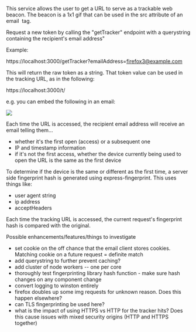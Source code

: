 
This service allows the user to get a URL to serve as a trackable web beacon. The beacon is a 1x1 gif that can be used
in the src attribute of an email <img> tag.

Request a new token by calling the "getTracker" endpoint with a querystring containing the recipient's email address"

Example:

https://localhost:3000/getTracker?emailAddress=firefox3@example.com

This will return the raw token as a string. That token value can be used in the tracking URL, as in the following:

https://localhost:3000/t/<token>

e.g. you can embed the following in an email:

<img src='https://localhost:3000/t/f8db3b5db0d3cd47ce5016dc14982f070b0bda1493d8c88628d98cc0a9771d7f3e684698c1974103dfa58920fd1fe573'></img>


Each time the URL is accessed, the recipient email address will receive an email telling them...

- whether it's the first open (access) or a subsequent one
- IP and timestamp information
- if it's not the first access, whether the device currently being used to open the URL is the same as the first device

To determine if the device is the same or different as the first time, a server side fingerprint hash is generated using express-fingerprint. 
This uses things like:
- user agent string
- ip address
- acceptHeaders

Each time the tracking URL is accessed, the current request's fingerprint hash is compared with the original.



Possible enhancements/features/things to investigate

- set cookie on the off chance that the email client stores cookies. Matching cookie on a future request = definite match
- add querystring to further prevent caching?
- add cluster of node workers -- one per core
- thoroughly test fingerprinting library hash function - make sure hash changes on any component change
- convert logging to winston entirely
- firefox doubles up some img requests for unknown reason. Does this happen elsewhere?
- can TLS fingerprinting be used here?
- what is the impact of using HTTPS vs HTTP for the tracker hits? Does this cause issues with mixed security origins (HTTP and HTTPS together)